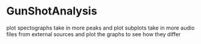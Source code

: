 # GunShotAnalysis

plot spectographs
take in more peaks and plot subplots 
take in more audio files from external sources and plot the graphs to see how they differ